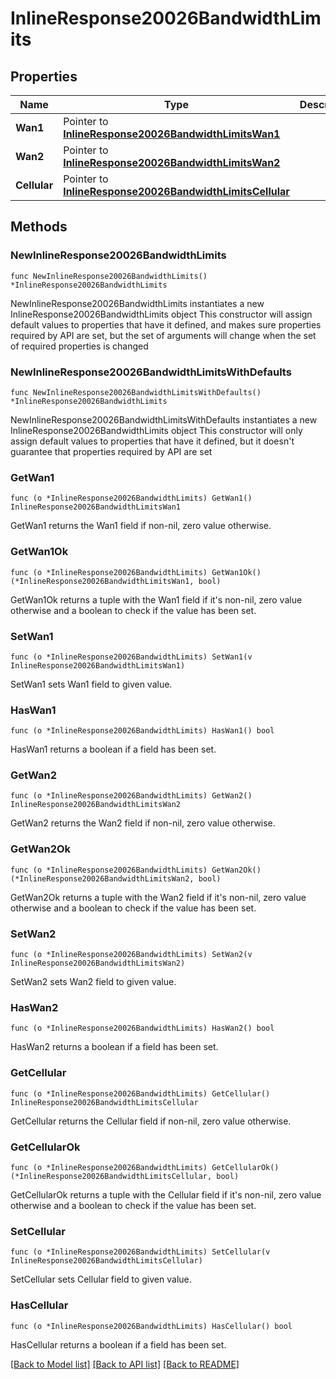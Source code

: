 # InlineResponse20026BandwidthLimits

## Properties

Name | Type | Description | Notes
------------ | ------------- | ------------- | -------------
**Wan1** | Pointer to [**InlineResponse20026BandwidthLimitsWan1**](InlineResponse20026BandwidthLimitsWan1.md) |  | [optional] 
**Wan2** | Pointer to [**InlineResponse20026BandwidthLimitsWan2**](InlineResponse20026BandwidthLimitsWan2.md) |  | [optional] 
**Cellular** | Pointer to [**InlineResponse20026BandwidthLimitsCellular**](InlineResponse20026BandwidthLimitsCellular.md) |  | [optional] 

## Methods

### NewInlineResponse20026BandwidthLimits

`func NewInlineResponse20026BandwidthLimits() *InlineResponse20026BandwidthLimits`

NewInlineResponse20026BandwidthLimits instantiates a new InlineResponse20026BandwidthLimits object
This constructor will assign default values to properties that have it defined,
and makes sure properties required by API are set, but the set of arguments
will change when the set of required properties is changed

### NewInlineResponse20026BandwidthLimitsWithDefaults

`func NewInlineResponse20026BandwidthLimitsWithDefaults() *InlineResponse20026BandwidthLimits`

NewInlineResponse20026BandwidthLimitsWithDefaults instantiates a new InlineResponse20026BandwidthLimits object
This constructor will only assign default values to properties that have it defined,
but it doesn't guarantee that properties required by API are set

### GetWan1

`func (o *InlineResponse20026BandwidthLimits) GetWan1() InlineResponse20026BandwidthLimitsWan1`

GetWan1 returns the Wan1 field if non-nil, zero value otherwise.

### GetWan1Ok

`func (o *InlineResponse20026BandwidthLimits) GetWan1Ok() (*InlineResponse20026BandwidthLimitsWan1, bool)`

GetWan1Ok returns a tuple with the Wan1 field if it's non-nil, zero value otherwise
and a boolean to check if the value has been set.

### SetWan1

`func (o *InlineResponse20026BandwidthLimits) SetWan1(v InlineResponse20026BandwidthLimitsWan1)`

SetWan1 sets Wan1 field to given value.

### HasWan1

`func (o *InlineResponse20026BandwidthLimits) HasWan1() bool`

HasWan1 returns a boolean if a field has been set.

### GetWan2

`func (o *InlineResponse20026BandwidthLimits) GetWan2() InlineResponse20026BandwidthLimitsWan2`

GetWan2 returns the Wan2 field if non-nil, zero value otherwise.

### GetWan2Ok

`func (o *InlineResponse20026BandwidthLimits) GetWan2Ok() (*InlineResponse20026BandwidthLimitsWan2, bool)`

GetWan2Ok returns a tuple with the Wan2 field if it's non-nil, zero value otherwise
and a boolean to check if the value has been set.

### SetWan2

`func (o *InlineResponse20026BandwidthLimits) SetWan2(v InlineResponse20026BandwidthLimitsWan2)`

SetWan2 sets Wan2 field to given value.

### HasWan2

`func (o *InlineResponse20026BandwidthLimits) HasWan2() bool`

HasWan2 returns a boolean if a field has been set.

### GetCellular

`func (o *InlineResponse20026BandwidthLimits) GetCellular() InlineResponse20026BandwidthLimitsCellular`

GetCellular returns the Cellular field if non-nil, zero value otherwise.

### GetCellularOk

`func (o *InlineResponse20026BandwidthLimits) GetCellularOk() (*InlineResponse20026BandwidthLimitsCellular, bool)`

GetCellularOk returns a tuple with the Cellular field if it's non-nil, zero value otherwise
and a boolean to check if the value has been set.

### SetCellular

`func (o *InlineResponse20026BandwidthLimits) SetCellular(v InlineResponse20026BandwidthLimitsCellular)`

SetCellular sets Cellular field to given value.

### HasCellular

`func (o *InlineResponse20026BandwidthLimits) HasCellular() bool`

HasCellular returns a boolean if a field has been set.


[[Back to Model list]](../README.md#documentation-for-models) [[Back to API list]](../README.md#documentation-for-api-endpoints) [[Back to README]](../README.md)


